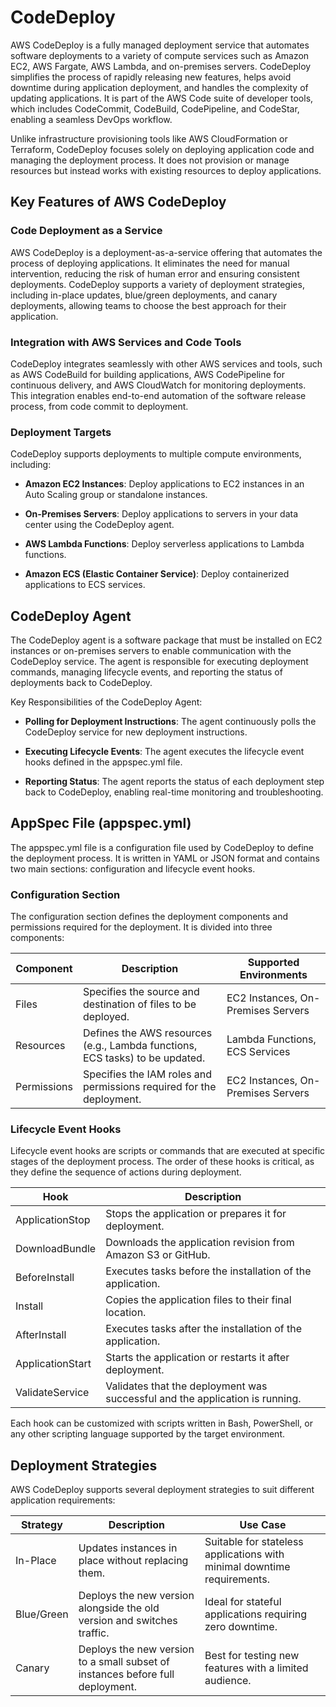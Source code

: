 # CodeDeploy

AWS CodeDeploy is a fully managed deployment service that automates software deployments to a variety of compute services such as Amazon EC2, AWS Fargate, AWS Lambda, and on-premises servers. CodeDeploy simplifies the process of rapidly releasing new features, helps avoid downtime during application deployment, and handles the complexity of updating applications. It is part of the AWS Code suite of developer tools, which includes CodeCommit, CodeBuild, CodePipeline, and CodeStar, enabling a seamless DevOps workflow.

Unlike infrastructure provisioning tools like AWS CloudFormation or Terraform, CodeDeploy focuses solely on deploying application code and managing the deployment process. It does not provision or manage resources but instead works with existing resources to deploy applications.

## Key Features of AWS CodeDeploy

### Code Deployment as a Service

AWS CodeDeploy is a deployment-as-a-service offering that automates the process of deploying applications. It eliminates the need for manual intervention, reducing the risk of human error and ensuring consistent deployments. CodeDeploy supports a variety of deployment strategies, including in-place updates, blue/green deployments, and canary deployments, allowing teams to choose the best approach for their application.

### Integration with AWS Services and Code Tools

CodeDeploy integrates seamlessly with other AWS services and tools, such as AWS CodeBuild for building applications, AWS CodePipeline for continuous delivery, and AWS CloudWatch for monitoring deployments. This integration enables end-to-end automation of the software release process, from code commit to deployment.

### Deployment Targets

CodeDeploy supports deployments to multiple compute environments, including:

- **Amazon EC2 Instances**: Deploy applications to EC2 instances in an Auto Scaling group or standalone instances.

- **On-Premises Servers**: Deploy applications to servers in your data center using the CodeDeploy agent.

- **AWS Lambda Functions**: Deploy serverless applications to Lambda functions.

- **Amazon ECS (Elastic Container Service)**: Deploy containerized applications to ECS services.

## CodeDeploy Agent

The CodeDeploy agent is a software package that must be installed on EC2 instances or on-premises servers to enable communication with the CodeDeploy service. The agent is responsible for executing deployment commands, managing lifecycle events, and reporting the status of deployments back to CodeDeploy.

Key Responsibilities of the CodeDeploy Agent:

- **Polling for Deployment Instructions**: The agent continuously polls the CodeDeploy service for new deployment instructions.

- **Executing Lifecycle Events**: The agent executes the lifecycle event hooks defined in the appspec.yml file.

- **Reporting Status**: The agent reports the status of each deployment step back to CodeDeploy, enabling real-time monitoring and troubleshooting.

## AppSpec File (appspec.yml)

The appspec.yml file is a configuration file used by CodeDeploy to define the deployment process. It is written in YAML or JSON format and contains two main sections: configuration and lifecycle event hooks.

### Configuration Section

The configuration section defines the deployment components and permissions required for the deployment. It is divided into three components:

| Component   | Description                                                                  | Supported Environments             |
| ----------- | ---------------------------------------------------------------------------- | ---------------------------------- |
| Files       | Specifies the source and destination of files to be deployed.                | EC2 Instances, On-Premises Servers |
| Resources   | Defines the AWS resources (e.g., Lambda functions, ECS tasks) to be updated. | Lambda Functions, ECS Services     |
| Permissions | Specifies the IAM roles and permissions required for the deployment.         | EC2 Instances, On-Premises Servers |

### Lifecycle Event Hooks

Lifecycle event hooks are scripts or commands that are executed at specific stages of the deployment process. The order of these hooks is critical, as they define the sequence of actions during deployment.

| Hook             | Description                                                                  |
| ---------------- | ---------------------------------------------------------------------------- |
| ApplicationStop  | Stops the application or prepares it for deployment.                         |
| DownloadBundle   | Downloads the application revision from Amazon S3 or GitHub.                 |
| BeforeInstall    | Executes tasks before the installation of the application.                   |
| Install          | Copies the application files to their final location.                        |
| AfterInstall     | Executes tasks after the installation of the application.                    |
| ApplicationStart | Starts the application or restarts it after deployment.                      |
| ValidateService  | Validates that the deployment was successful and the application is running. |

Each hook can be customized with scripts written in Bash, PowerShell, or any other scripting language supported by the target environment.

## Deployment Strategies

AWS CodeDeploy supports several deployment strategies to suit different application requirements:

| Strategy   | Description                                                                    | Use Case                                                                |
| ---------- | ------------------------------------------------------------------------------ | ----------------------------------------------------------------------- |
| In-Place   | Updates instances in place without replacing them.                             | Suitable for stateless applications with minimal downtime requirements. |
| Blue/Green | Deploys the new version alongside the old version and switches traffic.        | Ideal for stateful applications requiring zero downtime.                |
| Canary     | Deploys the new version to a small subset of instances before full deployment. | Best for testing new features with a limited audience.                  |
